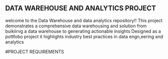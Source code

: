 

## DATA WAREHOUSE AND ANALYTICS PROJECT 
welcome to the Data Warehouse and data analytics repository!!
This project demonstrates a comprehensive data warehousing and solution from buikiirvg a data warehouse
to generating actionable insights Designed as a pottfobo project it highlights industry best practices in data
engn,eering and analytics

#PROJECT REQUIREMENTS

